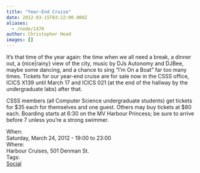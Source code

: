```yaml
---
title: "Year-End Cruise"
date: 2012-03-15T03:22:00.000Z
aliases:
  - /node/1470
author: Christopher Head
images: []
---
```


<div class="field field-name-body field-type-text-with-summary field-label-hidden"><div class="field-items"><div class="field-item even"><p>It&#x2019;s that time of the year again: the time when we all need a break, a dinner out, a {nice|rainy} view of the city, music by DJs Autonomy and DJBee, maybe some dancing, and a chance to sing &#x201C;I&#x2019;m On a Boat&#x201D; far too many times. Tickets for our year-end cruise are for sale now in the CSSS office, ICICS X139 until March 17 and ICICS 021 (at the end of the hallway by the undergraduate labs) after that.</p>
<p>CSSS members (all Computer Science undergraduate students) get tickets for $35 each for themselves and one guest. Others may buy tickets at $80 each. Boarding starts at 6:30 on the MV Harbour Princess; be sure to arrive before 7 unless you&#x2019;re a strong swimmer.</p>
</div></div></div><div class="field field-name-field-dates field-type-datetime field-label-above"><div class="field-label">When:&#xA0;</div><div class="field-items"><div class="field-item even"><span class="date-display-single">Saturday, March 24, 2012 - <span class="date-display-range"><span class="date-display-start">19:00</span> to <span class="date-display-end">23:00</span></span></span></div></div></div><div class="field field-name-field-location field-type-text field-label-above"><div class="field-label">Where:&#xA0;</div><div class="field-items"><div class="field-item even">Harbour Cruises, 501 Denman St.</div></div></div>    <footer>
    <div class="field field-name-field-tags field-type-taxonomy-term-reference field-label-above"><div class="field-label">Tags:&#xA0;</div><div class="field-items"><div class="field-item even"><a href="/social">Social</a></div></div></div>      </footer>
